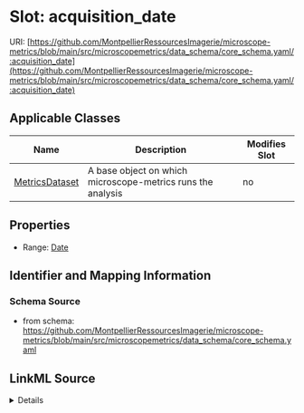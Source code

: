# Slot: acquisition_date

URI: [https://github.com/MontpellierRessourcesImagerie/microscope-metrics/blob/main/src/microscopemetrics/data_schema/core_schema.yaml/:acquisition_date](https://github.com/MontpellierRessourcesImagerie/microscope-metrics/blob/main/src/microscopemetrics/data_schema/core_schema.yaml/:acquisition_date)



<!-- no inheritance hierarchy -->




## Applicable Classes

| Name | Description | Modifies Slot |
| --- | --- | --- |
[MetricsDataset](MetricsDataset.md) | A base object on which microscope-metrics runs the analysis |  no  |







## Properties

* Range: [Date](Date.md)





## Identifier and Mapping Information







### Schema Source


* from schema: https://github.com/MontpellierRessourcesImagerie/microscope-metrics/blob/main/src/microscopemetrics/data_schema/core_schema.yaml




## LinkML Source

<details>
```yaml
name: acquisition_date
from_schema: https://github.com/MontpellierRessourcesImagerie/microscope-metrics/blob/main/src/microscopemetrics/data_schema/core_schema.yaml
rank: 1000
multivalued: false
alias: acquisition_date
owner: MetricsDataset
domain_of:
- MetricsDataset
range: date

```
</details>